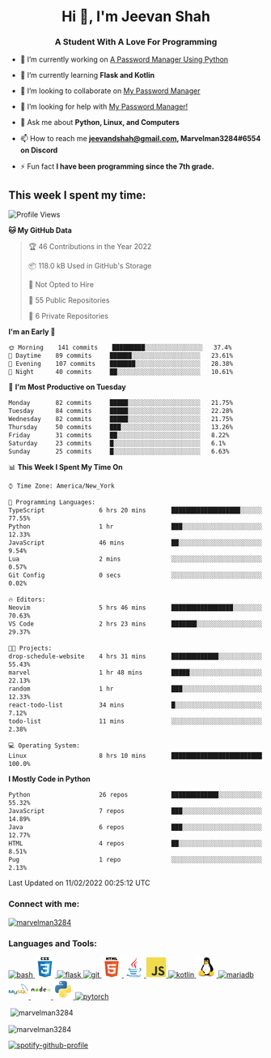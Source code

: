 <h1 align="center">Hi 👋, I'm Jeevan Shah</h1>
<h3 align="center">A Student With A Love For Programming</h3>

- 🔭 I’m currently working on [A Password Manager Using Python](https://github.com/marvelman3284/Python-Password-Manager)

- 🌱 I’m currently learning **Flask and Kotlin**

- 👯 I’m looking to collaborate on [My Password Manager](https://github.com/marvelman3284/Python-Password-Manager)

- 🤝 I’m looking for help with [My Password Manager!](https://github.com/marvelman3284/Python-Password-Manager)

- 💬 Ask me about **Python, Linux, and Computers**

- 📫 How to reach me **jeevandshah@gmail.com, Marvelman3284#6554 on Discord**

- ⚡ Fun fact **I have been programming since the 7th grade.**

## This week I spent my time:

<!--START_SECTION:waka-->
![Profile Views](http://img.shields.io/badge/Profile%20Views-3-blue)

**🐱 My GitHub Data** 

> 🏆 46 Contributions in the Year 2022
 > 
> 📦 118.0 kB Used in GitHub's Storage 
 > 
> 🚫 Not Opted to Hire
 > 
> 📜 55 Public Repositories 
 > 
> 🔑 6 Private Repositories  
 > 
**I'm an Early 🐤** 

```text
🌞 Morning    141 commits    █████████░░░░░░░░░░░░░░░░   37.4% 
🌆 Daytime    89 commits     ██████░░░░░░░░░░░░░░░░░░░   23.61% 
🌃 Evening    107 commits    ███████░░░░░░░░░░░░░░░░░░   28.38% 
🌙 Night      40 commits     ██░░░░░░░░░░░░░░░░░░░░░░░   10.61%

```
📅 **I'm Most Productive on Tuesday** 

```text
Monday       82 commits     █████░░░░░░░░░░░░░░░░░░░░   21.75% 
Tuesday      84 commits     █████░░░░░░░░░░░░░░░░░░░░   22.28% 
Wednesday    82 commits     █████░░░░░░░░░░░░░░░░░░░░   21.75% 
Thursday     50 commits     ███░░░░░░░░░░░░░░░░░░░░░░   13.26% 
Friday       31 commits     ██░░░░░░░░░░░░░░░░░░░░░░░   8.22% 
Saturday     23 commits     █░░░░░░░░░░░░░░░░░░░░░░░░   6.1% 
Sunday       25 commits     █░░░░░░░░░░░░░░░░░░░░░░░░   6.63%

```


📊 **This Week I Spent My Time On** 

```text
⌚︎ Time Zone: America/New_York

💬 Programming Languages: 
TypeScript               6 hrs 20 mins       ███████████████████░░░░░░   77.55% 
Python                   1 hr                ███░░░░░░░░░░░░░░░░░░░░░░   12.33% 
JavaScript               46 mins             ██░░░░░░░░░░░░░░░░░░░░░░░   9.54% 
Lua                      2 mins              ░░░░░░░░░░░░░░░░░░░░░░░░░   0.57% 
Git Config               0 secs              ░░░░░░░░░░░░░░░░░░░░░░░░░   0.02%

🔥 Editors: 
Neovim                   5 hrs 46 mins       █████████████████░░░░░░░░   70.63% 
VS Code                  2 hrs 23 mins       ███████░░░░░░░░░░░░░░░░░░   29.37%

🐱‍💻 Projects: 
drop-schedule-website    4 hrs 31 mins       █████████████░░░░░░░░░░░░   55.43% 
marvel                   1 hr 48 mins        █████░░░░░░░░░░░░░░░░░░░░   22.13% 
random                   1 hr                ███░░░░░░░░░░░░░░░░░░░░░░   12.33% 
react-todo-list          34 mins             █░░░░░░░░░░░░░░░░░░░░░░░░   7.12% 
todo-list                11 mins             ░░░░░░░░░░░░░░░░░░░░░░░░░   2.38%

💻 Operating System: 
Linux                    8 hrs 10 mins       █████████████████████████   100.0%

```

**I Mostly Code in Python** 

```text
Python                   26 repos            █████████████░░░░░░░░░░░░   55.32% 
JavaScript               7 repos             ███░░░░░░░░░░░░░░░░░░░░░░   14.89% 
Java                     6 repos             ███░░░░░░░░░░░░░░░░░░░░░░   12.77% 
HTML                     4 repos             ██░░░░░░░░░░░░░░░░░░░░░░░   8.51% 
Pug                      1 repo              ░░░░░░░░░░░░░░░░░░░░░░░░░   2.13%

```



 Last Updated on 11/02/2022 00:25:12 UTC
<!--END_SECTION:waka-->

<h3 align="left">Connect with me:</h3>
<p align="left">
<a href="https://twitter.com/marvelman3284" target="blank"><img align="center" src="https://cdn.jsdelivr.net/npm/simple-icons@3.0.1/icons/twitter.svg" alt="marvelman3284" height="30" width="40" /></a>
</p>

<h3 align="left">Languages and Tools:</h3>
<p align="left"> <a href="https://www.gnu.org/software/bash/" target="_blank"> <img src="https://www.vectorlogo.zone/logos/gnu_bash/gnu_bash-icon.svg" alt="bash" width="40" height="40"/> </a> <a href="https://www.w3schools.com/css/" target="_blank"> <img src="https://raw.githubusercontent.com/devicons/devicon/master/icons/css3/css3-original-wordmark.svg" alt="css3" width="40" height="40"/> </a> <a href="https://flask.palletsprojects.com/" target="_blank"> <img src="https://www.vectorlogo.zone/logos/pocoo_flask/pocoo_flask-icon.svg" alt="flask" width="40" height="40"/> </a> <a href="https://git-scm.com/" target="_blank"> <img src="https://www.vectorlogo.zone/logos/git-scm/git-scm-icon.svg" alt="git" width="40" height="40"/> </a> <a href="https://www.w3.org/html/" target="_blank"> <img src="https://raw.githubusercontent.com/devicons/devicon/master/icons/html5/html5-original-wordmark.svg" alt="html5" width="40" height="40"/> </a> <a href="https://www.java.com" target="_blank"> <img src="https://raw.githubusercontent.com/devicons/devicon/master/icons/java/java-original.svg" alt="java" width="40" height="40"/> </a> <a href="https://developer.mozilla.org/en-US/docs/Web/JavaScript" target="_blank"> <img src="https://raw.githubusercontent.com/devicons/devicon/master/icons/javascript/javascript-original.svg" alt="javascript" width="40" height="40"/> </a> <a href="https://kotlinlang.org" target="_blank"> <img src="https://www.vectorlogo.zone/logos/kotlinlang/kotlinlang-icon.svg" alt="kotlin" width="40" height="40"/> </a> <a href="https://www.linux.org/" target="_blank"> <img src="https://raw.githubusercontent.com/devicons/devicon/master/icons/linux/linux-original.svg" alt="linux" width="40" height="40"/> </a> <a href="https://mariadb.org/" target="_blank"> <img src="https://www.vectorlogo.zone/logos/mariadb/mariadb-icon.svg" alt="mariadb" width="40" height="40"/> </a> <a href="https://www.mysql.com/" target="_blank"> <img src="https://raw.githubusercontent.com/devicons/devicon/master/icons/mysql/mysql-original-wordmark.svg" alt="mysql" width="40" height="40"/> </a> <a href="https://nodejs.org" target="_blank"> <img src="https://raw.githubusercontent.com/devicons/devicon/master/icons/nodejs/nodejs-original-wordmark.svg" alt="nodejs" width="40" height="40"/> </a> <a href="https://www.python.org" target="_blank"> <img src="https://raw.githubusercontent.com/devicons/devicon/master/icons/python/python-original.svg" alt="python" width="40" height="40"/> </a> <a href="https://pytorch.org/" target="_blank"> <img src="https://www.vectorlogo.zone/logos/pytorch/pytorch-icon.svg" alt="pytorch" width="40" height="40"/> </a> </p>


<p>&nbsp;<img align="center" src="https://github-readme-stats.vercel.app/api?username=marvelman3284&show_icons=true&locale=en&theme=blue-green" alt="marvelman3284" /></p>

<p><img align="center" src="https://github-readme-streak-stats.herokuapp.com/?user=marvelman3284&theme=blue-green" alt="marvelman3284" /></p>


[![spotify-github-profile](https://spotify-github-profile.vercel.app/api/view?uid=lp0lvf5zzesrwq2hdzmfnkjsq&cover_image=true&theme=default)](https://github.com/kittinan/spotify-github-profile)
